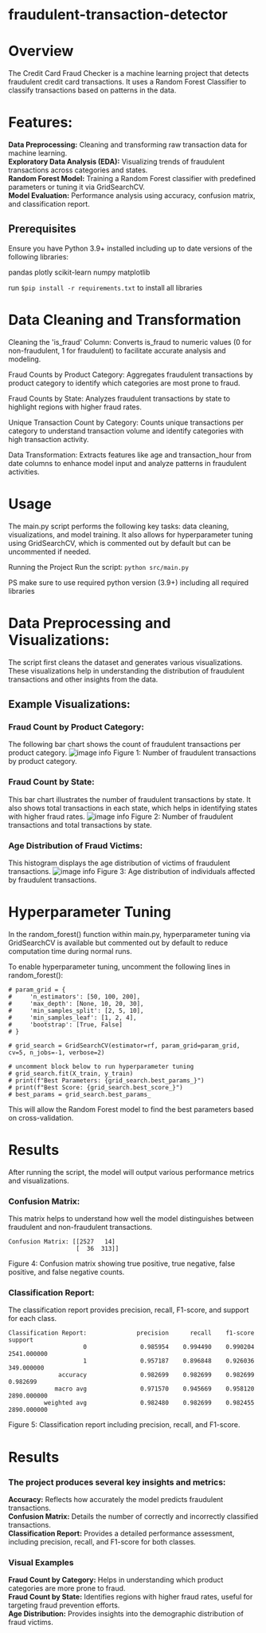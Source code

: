 # fraudulent-transaction-detector

# Overview
The Credit Card Fraud Checker is a machine learning project that detects fraudulent credit card transactions. It uses a Random Forest Classifier to classify transactions based on patterns in the data.

# Features:
**Data Preprocessing:** Cleaning and transforming raw transaction data for machine learning.\
**Exploratory Data Analysis (EDA):** Visualizing trends of fraudulent transactions across categories and states.\
**Random Forest Model:** Training a Random Forest classifier with predefined parameters or tuning it via GridSearchCV.\
**Model Evaluation:** Performance analysis using accuracy, confusion matrix, and classification report.

## Prerequisites
Ensure you have Python 3.9+ installed including up to date versions of the following libraries:

pandas
plotly
scikit-learn
numpy
matplotlib

run ```$pip install -r requirements.txt``` to install all libraries

# Data Cleaning and Transformation
Cleaning the 'is_fraud' Column:
Converts is_fraud to numeric values (0 for non-fraudulent, 1 for fraudulent) to facilitate accurate analysis and modeling.

Fraud Counts by Product Category:
Aggregates fraudulent transactions by product category to identify which categories are most prone to fraud.

Fraud Counts by State:
Analyzes fraudulent transactions by state to highlight regions with higher fraud rates.

Unique Transaction Count by Category:
Counts unique transactions per category to understand transaction volume and identify categories with high transaction activity.

Data Transformation:
Extracts features like age and transaction_hour from date columns to enhance model input and analyze patterns in fraudulent activities.

# Usage

The main.py script performs the following key tasks: data cleaning, visualizations, and model training. It also allows for hyperparameter tuning using GridSearchCV, which is commented out by default but can be uncommented if needed.

Running the Project
Run the script:
```python src/main.py```

PS make sure to use required python version (3.9+) including all required libraries

# Data Preprocessing and Visualizations:

The script first cleans the dataset and generates various visualizations. These visualizations help in understanding the distribution of fraudulent transactions and other insights from the data.
## Example Visualizations:

### Fraud Count by Product Category: 
The following bar chart shows the count of fraudulent transactions per product category.
![image info](visualizations/fig1.png)
Figure 1: Number of fraudulent transactions by product category.

### Fraud Count by State: 
This bar chart illustrates the number of fraudulent transactions by state. It also shows total transactions in each state, which helps in identifying states with higher fraud rates.
![image info](visualizations/fig2.png)
Figure 2: Number of fraudulent transactions and total transactions by state.

### Age Distribution of Fraud Victims: 
This histogram displays the age distribution of victims of fraudulent transactions.
![image info](visualizations/fig3.png)
Figure 3: Age distribution of individuals affected by fraudulent transactions.

# Hyperparameter Tuning
In the random_forest() function within main.py, hyperparameter tuning via GridSearchCV is available but commented out by default to reduce computation time during normal runs.

To enable hyperparameter tuning, uncomment the following lines in random_forest():
``` 
# param_grid = {
#     'n_estimators': [50, 100, 200],
#     'max_depth': [None, 10, 20, 30],
#     'min_samples_split': [2, 5, 10],
#     'min_samples_leaf': [1, 2, 4],
#     'bootstrap': [True, False]
# }

# grid_search = GridSearchCV(estimator=rf, param_grid=param_grid, cv=5, n_jobs=-1, verbose=2)

# uncomment block below to run hyperparameter tuning
# grid_search.fit(X_train, y_train)
# print(f"Best Parameters: {grid_search.best_params_}")
# print(f"Best Score: {grid_search.best_score_}")
# best_params = grid_search.best_params_
```
This will allow the Random Forest model to find the best parameters based on cross-validation.

# Results
After running the script, the model will output various performance metrics and visualizations.

### Confusion Matrix: 
This matrix helps to understand how well the model distinguishes between fraudulent and non-fraudulent transactions.
``` 
Confusion Matrix: [[2527   14]
                   [  36  313]]
```
Figure 4: Confusion matrix showing true positive, true negative, false positive, and false negative counts.

### Classification Report: 
The classification report provides precision, recall, F1-score, and support for each class. 
```
Classification Report:              precision      recall    f1-score        support
                     0               0.985954    0.994490    0.990204    2541.000000
                     1               0.957187    0.896848    0.926036     349.000000
              accuracy               0.982699    0.982699    0.982699       0.982699
             macro avg               0.971570    0.945669    0.958120    2890.000000
          weighted avg               0.982480    0.982699    0.982455    2890.000000
```
Figure 5: Classification report including precision, recall, and F1-score.

# Results
### The project produces several key insights and metrics:

**Accuracy:** Reflects how accurately the model predicts fraudulent transactions.\
**Confusion Matrix:** Details the number of correctly and incorrectly classified transactions.\
**Classification Report:** Provides a detailed performance assessment, including precision, recall, and F1-score for both classes\.
### Visual Examples ###
**Fraud Count by Category:** Helps in understanding which product categories are more prone to fraud.\
**Fraud Count by State:** Identifies regions with higher fraud rates, useful for targeting fraud prevention efforts.\
**Age Distribution:** Provides insights into the demographic distribution of fraud victims.
